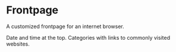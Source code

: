 # Frontpage
A customized frontpage for an internet browser. 

Date and time at the top.
Categories with links to commonly visited websites. 
